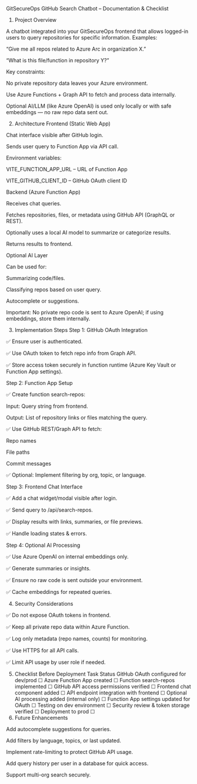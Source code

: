 GitSecureOps GitHub Search Chatbot – Documentation & Checklist
1. Project Overview

A chatbot integrated into your GitSecureOps frontend that allows logged-in users to query repositories for specific information. Examples:

“Give me all repos related to Azure Arc in organization X.”

“What is this file/function in repository Y?”

Key constraints:

No private repository data leaves your Azure environment.

Use Azure Functions + Graph API to fetch and process data internally.

Optional AI/LLM (like Azure OpenAI) is used only locally or with safe embeddings — no raw repo data sent out.

2. Architecture
Frontend (Static Web App)

Chat interface visible after GitHub login.

Sends user query to Function App via API call.

Environment variables:

VITE_FUNCTION_APP_URL – URL of Function App

VITE_GITHUB_CLIENT_ID – GitHub OAuth client ID

Backend (Azure Function App)

Receives chat queries.

Fetches repositories, files, or metadata using GitHub API (GraphQL or REST).

Optionally uses a local AI model to summarize or categorize results.

Returns results to frontend.

Optional AI Layer

Can be used for:

Summarizing code/files.

Classifying repos based on user query.

Autocomplete or suggestions.

Important: No private repo code is sent to Azure OpenAI; if using embeddings, store them internally.

3. Implementation Steps
Step 1: GitHub OAuth Integration

✅ Ensure user is authenticated.

✅ Use OAuth token to fetch repo info from Graph API.

✅ Store access token securely in function runtime (Azure Key Vault or Function App settings).

Step 2: Function App Setup

✅ Create function search-repos:

Input: Query string from frontend.

Output: List of repository links or files matching the query.

✅ Use GitHub REST/Graph API to fetch:

Repo names

File paths

Commit messages

✅ Optional: Implement filtering by org, topic, or language.

Step 3: Frontend Chat Interface

✅ Add a chat widget/modal visible after login.

✅ Send query to /api/search-repos.

✅ Display results with links, summaries, or file previews.

✅ Handle loading states & errors.

Step 4: Optional AI Processing

✅ Use Azure OpenAI on internal embeddings only.

✅ Generate summaries or insights.

✅ Ensure no raw code is sent outside your environment.

✅ Cache embeddings for repeated queries.

4. Security Considerations

✅ Do not expose OAuth tokens in frontend.

✅ Keep all private repo data within Azure Function.

✅ Log only metadata (repo names, counts) for monitoring.

✅ Use HTTPS for all API calls.

✅ Limit API usage by user role if needed.

5. Checklist Before Deployment
Task	Status
GitHub OAuth configured for dev/prod	☐
Azure Function App created	☐
Function search-repos implemented	☐
GitHub API access permissions verified	☐
Frontend chat component added	☐
API endpoint integration with frontend	☐
Optional AI processing added (internal only)	☐
Function App settings updated for OAuth	☐
Testing on dev environment	☐
Security review & token storage verified	☐
Deployment to prod	☐
6. Future Enhancements

Add autocomplete suggestions for queries.

Add filters by language, topics, or last updated.

Implement rate-limiting to protect GitHub API usage.

Add query history per user in a database for quick access.

Support multi-org search securely.